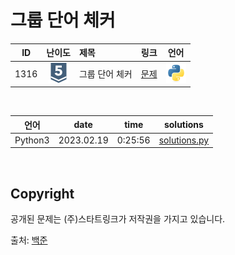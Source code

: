 # 그룹 단어 체커

| ID | 난이도 | 제목 | 링크 | 언어 |
| -- | :--: | :-- | --- | :-: |
| 1316 | ![silver5](/assets/boj_tiers/silver5.svg) | 그룹 단어 체커 | [문제](https://www.acmicpc.net/problem/1316) | [![python3](/assets/languages_icons/python.svg)](solutions.py) |

<br/>

| 언어 | date | time | solutions |
| --- | ----- | -------- | ------ |
| Python3 | 2023.02.19 | 0:25:56 | [solutions.py](solutions.py) |

<br/>

## Copyright

공개된 문제는 (주)스타트링크가 저작권을 가지고 있습니다.

출처: [백준](https://www.acmicpc.net/)
